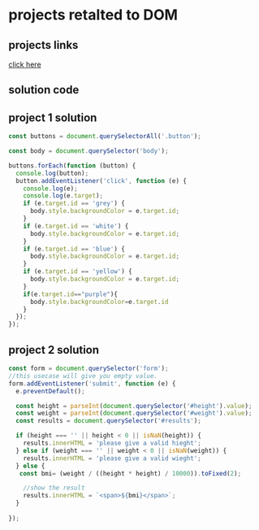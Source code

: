 # projects retalted to DOM

## projects links
[click here](https://stackblitz.com/edit/dom-project-chaiaurcode-atbnqh?file=1-colorChanger%2Fcolor.js)


## solution code

## project 1 solution

```javascript
const buttons = document.querySelectorAll('.button');

const body = document.querySelector('body');

buttons.forEach(function (button) {
  console.log(button);
  button.addEventListener('click', function (e) {
    console.log(e);
    console.log(e.target);
    if (e.target.id == 'grey') {
      body.style.backgroundColor = e.target.id;
    }
    if (e.target.id == 'white') {
      body.style.backgroundColor = e.target.id;
    }
    if (e.target.id == 'blue') {
      body.style.backgroundColor = e.target.id;
    }
    if (e.target.id == 'yellow') {
      body.style.backgroundColor = e.target.id;
    }
    if(e.target.id=="purple"){
      body.style.backgroundColor=e.target.id
    }
  });
});

```


## project 2 solution

```javaScript
const form = document.querySelector('form');
//this usecase will give you empty value.
form.addEventListener('submit', function (e) {
  e.preventDefault();

  const height = parseInt(document.querySelector('#height').value);
  const weight = parseInt(document.querySelector('#weight').value);
  const results = document.querySelector('#results');

  if (height === '' || height < 0 || isNaN(height)) {
    results.innerHTML = 'please give a valid hieght';
  } else if (weight === '' || weight < 0 || isNaN(weight)) {
    results.innerHTML = 'please give a valid wieght';
  } else {
   const bmi= (weight / ((height * height) / 10000)).toFixed(2);

    //show the result
    results.innerHTML = `<span>${bmi}</span>`;
  }
 
});

```